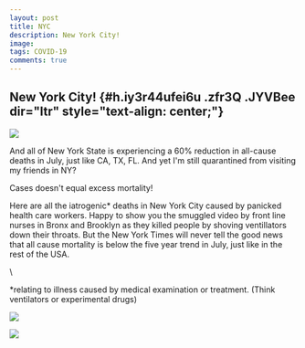 ```yaml
---
layout: post
title: NYC
description: New York City!
image: 
tags: COVID-19
comments: true
---
```


New York City! {#h.iy3r44ufei6u .zfr3Q .JYVBee dir="ltr" style="text-align: center;"}
--------------

[![](https://lh4.googleusercontent.com/yNwQApQ80YYtxPg86cgyccl1hJLtaEs0oTZCNDC036U5f1Y-zIT5lsRJgEI_kJmcS5XpEc8U_VX7WGqBkiBSTar9jbiKaCaGLduAgkIlGvqdw24nGZ4=w1280)](https://www.google.com/url?q=https%3A%2F%2Fredcap.med.usc.edu%2Fsurveys%2F%3Fs%3DJ7KEL4YTKT&sa=D&sntz=1&usg=AFQjCNGgmJPVlIxKzdq9Pd16K5HC0kstRQ)

And all of New York State is experiencing a 60% reduction in all-cause
deaths in July, just like CA, TX, FL. And yet I'm still quarantined from
visiting my friends in NY?

Cases doesn't equal excess mortality!

Here are all the iatrogenic\* deaths in New York City caused by panicked
health care workers. Happy to show you the smuggled video by front line
nurses in Bronx and Brooklyn as they killed people by shoving
ventillators down their throats. But the New York Times will never tell
the good news that all cause mortality is below the five year trend in
July, just like in the rest of the USA.

\

\*relating to illness caused by medical examination or treatment. (Think
ventilators or experimental drugs)

![](https://lh5.googleusercontent.com/-3BYYZ541doy6sA5G_ESkTOEM_U_oiQflneJ0hJHI8jv8G5D9j60OGZoXiY9DTqUm2q7XJXL2RTDASHbZYotKcn2ffmDTenc53pdjyXbFQgbZIE0Q1I=w1280)

![](https://lh3.googleusercontent.com/Lu2OGuE1g4Gah5UjAYldyWlFnbhUhVJQvdNIMQdfM0f_Q-kCoYHgcc6CSqhFDe0xw3KhrXkdGqzI--rdTdBV_L4cMlsWV8iiZlUJwUOI8T7PFJtDGLA=w1280)
